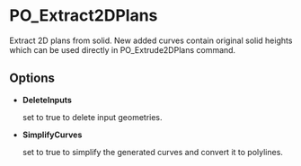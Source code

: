 # PO_Extract2DPlans

Extract 2D plans from solid. New added curves contain original solid heights which can be used directly in PO_Extrude2DPlans command.

## Options

* **DeleteInputs**

  set to true to delete input geometries. 

* **SimplifyCurves**

  set to true to simplify the generated curves and convert it to polylines. 


